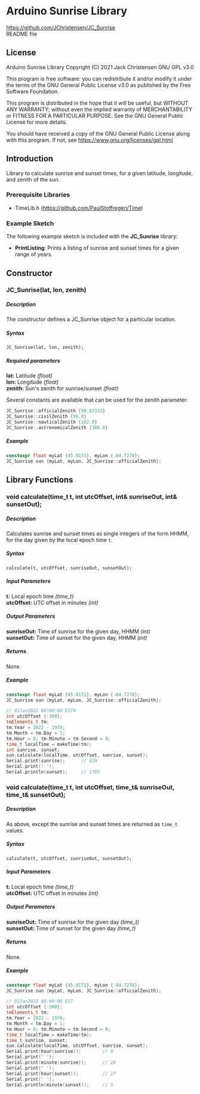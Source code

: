 # Arduino Sunrise Library
https://github.com/JChristensen/JC_Sunrise  
README file  

## License
Arduino Sunrise Library Copyright (C) 2021 Jack Christensen GNU GPL v3.0

This program is free software: you can redistribute it and/or modify it under the terms of the GNU General Public License v3.0 as published by the Free Software Foundation.

This program is distributed in the hope that it will be useful, but WITHOUT ANY WARRANTY; without even the implied warranty of MERCHANTABILITY or FITNESS FOR A PARTICULAR PURPOSE.  See the GNU General Public License for more details.

You should have received a copy of the GNU General Public License along with this program. If not, see <https://www.gnu.org/licenses/gpl.html>

## Introduction
Library to calculate sunrise and sunset times, for a given latitude, longitude, and zenith of the sun.
### Prerequisite Libraries
- TimeLib.h (<https://github.com/PaulStoffregen/Time>)

### Example Sketch
The following example sketch is included with the **JC_Sunrise** library:

- **PrintListing**: Prints a listing of sunrise and sunset times for a given range of years.

## Constructor

### JC_Sunrise(lat, lon, zenith)
##### Description
The constructor defines a JC_Sunrise object for a particular location.
##### Syntax
`JC_Sunrise(lat, lon, zenith);`
##### Required parameters
**lat:** Latitude *(float)*  
**lon:** Longitude *(float)*  
**zenith:** Sun's zenith for sunrise/sunset *(float)*  

Several constants are available that can be used for the zenith parameter:
```c++
JC_Sunrise::officialZenith {90.83333}  
JC_Sunrise::civilZenith {96.0}  
JC_Sunrise::nauticalZenith {102.0}  
JC_Sunrise::astronomicalZenith {108.0}
```
##### Example
```c++
constexpr float myLat {45.8171}, myLon {-84.7278};
JC_Sunrise sun {myLat, myLon, JC_Sunrise::officialZenith};

```

## Library Functions

### void calculate(time_t t, int utcOffset, int& sunriseOut, int& sunsetOut);
##### Description
Calculates sunrise and sunset times as single integers of the form HHMM, for the day given by the local epoch time `t`.
##### Syntax
`calculate(t, utcOffset, sunriseOut, sunsetOut);`
##### Input Parameters
**t:** Local epoch time *(time_t)*  
**utcOffset:** UTC offset in minutes *(int)*  
##### Output Parameters
**sunriseOut:** Time of sunrise for the given day, HHMM *(int)*  
**sunsetOut:** Time of sunset for the given day, HHMM *(int)*
##### Returns
None.
##### Example
```c++
constexpr float myLat {45.8171}, myLon {-84.7278};
JC_Sunrise sun {myLat, myLon, JC_Sunrise::officialZenith};

// 01Jan2022 08:00:00 EST0
int utcOffset {-300};
tmElements_t tm;
tm.Year = 2022 - 1970;
tm.Month = tm.Day = 1;
tm.Hour = 8; tm.Minute = tm.Second = 0;
time_t localTime = makeTime(tm);
int sunrise, sunset;
sun.calculate(localTime, utcOffset, sunrise, sunset);
Serial.print(sunrise);      // 820
Serial.print(' ');
Serial.println(sunset);     // 1705
```

### void calculate(time_t t, int utcOffset, time_t& sunriseOut, time_t& sunsetOut);
##### Description
As above, except the sunrise and sunset times are returned as `time_t` values.
##### Syntax
`calculate(t, utcOffset, sunriseOut, sunsetOut);`
##### Input Parameters
**t:** Local epoch time *(time_t)*  
**utcOffset:** UTC offset in minutes *(int)*  
##### Output Parameters
**sunriseOut:** Time of sunrise for the given day *(time_t)*  
**sunsetOut:** Time of sunset for the given day *(time_t)*
##### Returns
None.
##### Example
```c++
constexpr float myLat {45.8171}, myLon {-84.7278};
JC_Sunrise sun {myLat, myLon, JC_Sunrise::officialZenith};

// 01Jan2022 08:00:00 EST
int utcOffset {-300};
tmElements_t tm;
tm.Year = 2022 - 1970;
tm.Month = tm.Day = 1;
tm.Hour = 8; tm.Minute = tm.Second = 0;
time_t localTime = makeTime(tm);
time_t sunrise, sunset;
sun.calculate(localTime, utcOffset, sunrise, sunset);
Serial.print(hour(sunrise));        // 8
Serial.print(' ');
Serial.print(minute(sunrise));      // 20
Serial.print(' ');
Serial.print(hour(sunset));         // 17
Serial.print(' ');
Serial.println(minute(sunset));     // 5
```
